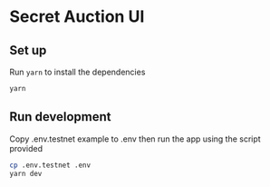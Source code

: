 # Secret Auction UI
## Set up

Run `yarn` to install the dependencies

````bash
yarn
````

## Run development

Copy .env.testnet example to .env then run the app using the script provided

````bash
cp .env.testnet .env
yarn dev
````





